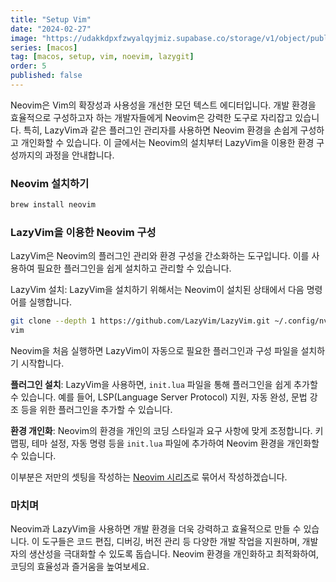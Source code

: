 ```yaml
---
title: "Setup Vim"
date: "2024-02-27"
image: "https://udakkdpxfzwyalqyjmiz.supabase.co/storage/v1/object/public/images/blog-macos.png"
series: [macos]
tag: [macos, setup, vim, noevim, lazygit]
order: 5
published: false
---
```


Neovim은 Vim의 확장성과 사용성을 개선한 모던 텍스트 에디터입니다. 개발 환경을 효율적으로 구성하고자 하는 개발자들에게 Neovim은 강력한 도구로 자리잡고 있습니다. 특히, LazyVim과 같은 플러그인 관리자를 사용하면 Neovim 환경을 손쉽게 구성하고 개인화할 수 있습니다. 이 글에서는 Neovim의 설치부터 LazyVim을 이용한 환경 구성까지의 과정을 안내합니다.

### Neovim 설치하기

```bash
brew install neovim
```

### LazyVim을 이용한 Neovim 구성

LazyVim은 Neovim의 플러그인 관리와 환경 구성을 간소화하는 도구입니다. 이를 사용하여 필요한 플러그인을 쉽게 설치하고 관리할 수 있습니다.

LazyVim 설치: LazyVim을 설치하기 위해서는 Neovim이 설치된 상태에서 다음 명령어를 실행합니다.

```bash
git clone --depth 1 https://github.com/LazyVim/LazyVim.git ~/.config/nvim
vim
```

Neovim을 처음 실행하면 LazyVim이 자동으로 필요한 플러그인과 구성 파일을 설치하기 시작합니다.

**플러그인 설치**: LazyVim을 사용하면, `init.lua` 파일을 통해 플러그인을 쉽게 추가할 수 있습니다. 예를 들어, LSP(Language Server Protocol) 지원, 자동 완성, 문법 강조 등을 위한 플러그인을 추가할 수 있습니다.

**환경 개인화**: Neovim의 환경을 개인의 코딩 스타일과 요구 사항에 맞게 조정합니다. 키 맵핑, 테마 설정, 자동 명령 등을 `init.lua` 파일에 추가하여 Neovim 환경을 개인화할 수 있습니다.

이부분은 저만의 셋팅을 작성하는 [Neovim 시리즈](https://gennyoon.net/series/neovim)로 묶어서 작성하겠습니다.

### 마치며

Neovim과 LazyVim을 사용하면 개발 환경을 더욱 강력하고 효율적으로 만들 수 있습니다. 이 도구들은 코드 편집, 디버깅, 버전 관리 등 다양한 개발 작업을 지원하며, 개발자의 생산성을 극대화할 수 있도록 돕습니다. Neovim 환경을 개인화하고 최적화하여, 코딩의 효율성과 즐거움을 높여보세요.
